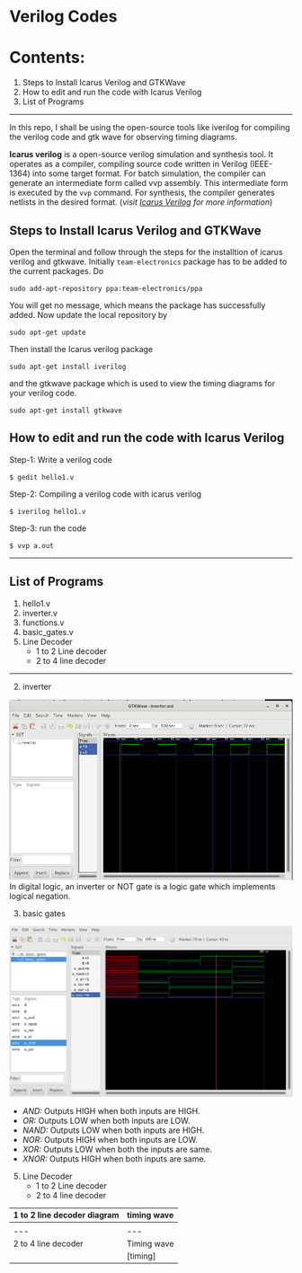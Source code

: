 # Verilog Codes

# Contents:
1. Steps to Install Icarus Verilog and GTKWave
2. How to edit and run the code with Icarus Verilog
3. List of Programs

---

In this repo, I shall be using the open-source tools like iverilog for compiling the verilog code and gtk wave for observing timing diagrams.

**Icarus verilog** is a open-source verilog simulation and synthesis tool. It operates as a compiler, compiling source code written in Verilog (IEEE-1364) into some target format. For batch simulation, the compiler can generate an intermediate form called vvp assembly. This intermediate form is executed by the `vvp` command. For synthesis, the compiler generates netlists in the desired format. (_visit [Icarus Verilog](http://iverilog.icarus.com/) for more information_)


## Steps to Install Icarus Verilog and GTKWave

Open the terminal and follow through the steps for the installtion of icarus verilog and gtkwave. Initially `team-electronics` package has to be added to the current packages. Do
```
sudo add-apt-repository ppa:team-electronics/ppa
```
You will get no message, which means the package has successfully added. Now update the local repository by
```
sudo apt-get update
```
Then install the Icarus verilog package
```
sudo apt-get install iverilog
```

and the gtkwave package which is used to view the timing diagrams for your verilog code.
``` 
sudo apt-get install gtkwave
```

## How to edit and run the code with Icarus Verilog

Step-1: Write a verilog code

```
$ gedit hello1.v
```

Step-2: Compiling a verilog code with icarus verilog

```
$ iverilog hello1.v
```

Step-3: run the code

```
$ vvp a.out
```

---

## List of Programs

1. hello1.v
2. inverter.v
3. functions.v
4. basic_gates.v
5. Line Decoder
	- 1 to 2 Line decoder
	- 2 to 4 line decoder

---

2. inverter

![inverter waveform image](https://raw.githubusercontent.com/Ikarthikmb/VerilogFod/main/inverter/inverter_tb_wave.png)
In digital logic, an inverter or NOT gate is a logic gate which implements logical negation. 

3. basic gates

![basic gates waveform image](https://raw.githubusercontent.com/Ikarthikmb/VerilogFod/main/gates/basic_gates_waveform.png)

- *AND:* Outputs HIGH when both inputs are HIGH.
- *OR:* Outputs LOW when both inputs are LOW.
- *NAND:* Outputs LOW when both inputs are HIGH.
- *NOR:* Outputs HIGH when both inputs are LOW.
- *XOR:* Outputs LOW when both the inputs are same.
- *XNOR:* Outputs HIGH when both inputs are same.

5. Line Decoder
	- 1 to 2 Line decoder
	- 2 to 4 line decoder

1 to 2 line decoder diagram | timing wave
--- | ---
[](https://www.allaboutcircuits.com/uploads/articles/line-decoder-where-a-is-the-address-and-d-is-the-dataline.jpg) | [](https://raw.githubusercontent.com/Ikarthikmb/VerilogFod/main/line_decoder/line_decoder_wave.png)
---| ---
2 to 4 line decoder | Timing wave
[](https://www.allaboutcircuits.com/uploads/articles/2-to-4-line-coder-diagram-1.jpg)	| [timing]
